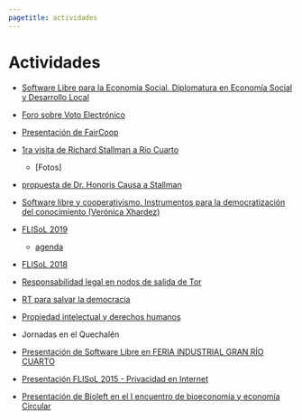 ```yaml
---
pagetitle: actividades
---
```


# Actividades

- [Software Libre para la Economía Social. Diplomatura en Economía Social y Desarrollo Local](https://dbellomo.github.io/sl.coop/)


- [Foro sobre Voto Electrónico](https://pewen.tk/evoto/)

- [Presentación de FairCoop](https://pewen.tk/fairtalk/)

- [1ra visita de Richard Stallman a Río Cuarto](https://www.unrc.edu.ar/unrc/n_comp.cdc?nota=32016)
  - [Fotos]

- [propuesta de Dr. Honoris Causa a Stallman](https://ecounrc.github.io/rms/)

- [Software libre y cooperativismo. Instrumentos para la democratización
del conocimiento (Verónica Xhardez)](https://dbellomo.github.io/sl.coop/FCE.Verox.2018.pdf)

- [FLISoL 2019](https://flisol.info/FLISOL2019/Argentina/RioCuarto)
  - [agenda](https://cutral.github.io/flisol2019/)

- [FLISoL 2018](https://flisol.info/FLISOL2018/Argentina/RioCuarto)

- [Responsabilidad legal en nodos de salida de Tor](http://pewen.tk/tor/)

- [RT para salvar la democracia](http://pewen.tk/rt/)

- [Propiedad intelectual y derechos humanos](https://pewen.tk/piydh/)

- Jornadas en el Quechalén

- [Presentación de Software Libre en FERIA INDUSTRIAL GRAN RÍO CUARTO](https://pewen.github.io/sl.com)

- [Presentación FLISoL 2015 - Privacidad en Internet](
https://pewen.github.io/FLISoL2015-privacidad/FLISoL2015-privacidad.pdf)

- [Presentación de Bioleft en el I encuentro de bioeconomía y economía Circular](https://encuentrocircular.github.io)
